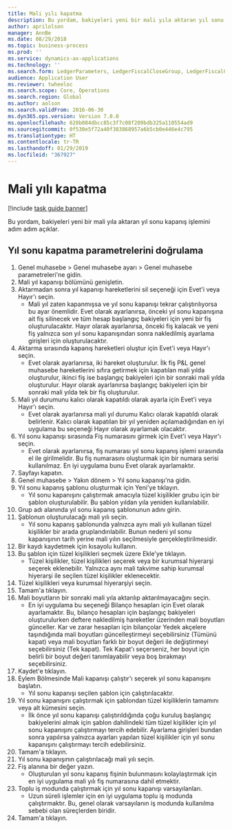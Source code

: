 ```yaml
---
title: Mali yılı kapatma
description: Bu yordam, bakiyeleri yeni bir mali yıla aktaran yıl sonu kapanış işlemini adım adım açıklar.
author: aprilolson
manager: AnnBe
ms.date: 08/29/2018
ms.topic: business-process
ms.prod: ''
ms.service: dynamics-ax-applications
ms.technology: ''
ms.search.form: LedgerParameters, LedgerFiscalCloseGroup, LedgerFiscalCloseAddLedger, SysLookupMultiSelectGrid, LedgerFiscalCloseRunGroup
audience: Application User
ms.reviewer: twheeloc
ms.search.scope: Core, Operations
ms.search.region: Global
ms.author: aolson
ms.search.validFrom: 2016-06-30
ms.dyn365.ops.version: Version 7.0.0
ms.openlocfilehash: 628b084dbcc85c3f7c08f209bdb325a110554ad9
ms.sourcegitcommit: 0f530e5f72a40f383868957a6b5cb0e446e4c795
ms.translationtype: HT
ms.contentlocale: tr-TR
ms.lasthandoff: 01/29/2019
ms.locfileid: "367927"
---
```

# <a name="close-the-fiscal-year"></a>Mali yılı kapatma

[!include [task guide banner](../../includes/task-guide-banner.md)]

Bu yordam, bakiyeleri yeni bir mali yıla aktaran yıl sonu kapanış işlemini adım adım açıklar.


## <a name="validate-year-end-close-parameters"></a>Yıl sonu kapatma parametrelerini doğrulama
1. Genel muhasebe > Genel muhasebe ayarı > Genel muhasebe parametreleri'ne gidin.
2. Mali yıl kapanışı bölümünü genişletin.
3. Aktarmadan sonra yıl kapanışı hareketlerini sil seçeneği için Evet'i veya Hayır'ı seçin.
    * Mali yıl zaten kapanmışsa ve yıl sonu kapanışı tekrar çalıştırılıyorsa bu ayar önemlidir. Evet olarak ayarlanırsa, önceki yıl sonu kapanışına ait fiş silinecek ve tüm hesap başlangıç bakiyeleri için yeni bir fiş oluşturulacaktır. Hayır olarak ayarlanırsa, önceki fiş kalacak ve yeni fiş yalnızca son yıl sonu kapanışından sonra nakledilmiş ayarlama girişleri için oluşturulacaktır.  
4. Aktarma sırasında kapanış hareketleri oluştur için Evet'i veya Hayır'ı seçin.
    * Evet olarak ayarlanırsa, iki hareket oluşturulur. İlk fiş P&L genel muhasebe hareketlerini sıfıra getirmek için kapatılan mali yılda oluşturulur, ikinci fiş ise başlangıç bakiyeleri için bir sonraki mali yılda oluşturulur. Hayır olarak ayarlanırsa başlangıç bakiyeleri için bir sonraki mali yılda tek bir fiş oluşturulur.  
5. Mali yıl durumunu kalıcı olarak kapatıldı olarak ayarla için Evet'i veya Hayır'ı seçin.
    * Evet olarak ayarlanırsa mali yıl durumu Kalıcı olarak kapatıldı olarak belirlenir.  Kalıcı olarak kapatılan bir yıl yeniden açılamadığından en iyi uygulama bu seçeneği Hayır olarak ayarlamak olacaktır.  
6. Yıl sonu kapanışı sırasında Fiş numarasını girmek için Evet'i veya Hayır'ı seçin.
    * Evet olarak ayarlanırsa, fiş numarası yıl sonu kapanış işlemi sırasında el ile girilmelidir. Bu fiş numarasını oluşturmak için bir numara serisi kullanılmaz. En iyi uygulama bunu Evet olarak ayarlamaktır.  
7. Sayfayı kapatın.
8. Genel muhasebe > Yakın dönem > Yıl sonu kapanışı'na gidin.
9. Yıl sonu kapanış şablonu oluşturmak için Yeni'ye tıklayın.
    * Yıl sonu kapanışını çalıştırmak amacıyla tüzel kişilikler grubu için bir şablon oluşturulabilir. Bu şablon yıldan yıla yeniden kullanılabilir.  
10. Grup adı alanında yıl sonu kapanış şablonunun adını girin.
11. Şablonun oluşturulacağı mali yılı seçin.
    * Yıl sonu kapanış şablonunda yalnızca aynı mali yılı kullanan tüzel kişilikler bir arada gruplandırılabilir. Bunun nedeni yıl sonu kapanışının tarih yerine mali yılın seçilmesiyle gerçekleştirilmesidir.  
12. Bir kaydı kaydetmek için kısayolu kullanın.
13. Bu şablon için tüzel kişilikleri seçmek üzere Ekle'ye tıklayın.
    * Tüzel kişilikler, tüzel kişilikleri seçerek veya bir kurumsal hiyerarşi seçerek eklenebilir.  Yalnızca aynı mali takvime sahip kurumsal hiyerarşi ile seçilen tüzel kişilikler eklenecektir.  
14. Tüzel kişilikleri veya kurumsal hiyerarşiyi seçin.
15. Tamam'a tıklayın.
16. Mali boyutların bir sonraki mali yıla aktarılıp aktarılmayacağını seçin.
    * En iyi uygulama bu seçeneği Bilanço hesapları için Evet olarak ayarlamaktır.  Bu, bilanço hesapları için başlangıç bakiyeleri oluşturulurken deftere nakledilmiş hareketler üzerinden mali boyutları günceller.  Kar ve zarar hesapları için bilançolar Yedek akçelere taşındığında mali boyutları güncelleştirmeyi seçebilirsiniz (Tümünü kapat) veya mali boyutları farklı bir boyut değeri ile değiştirmeyi seçebilirsiniz (Tek kapat). Tek Kapat'ı seçerseniz, her boyut için belirli bir boyut değeri tanımlayabilir veya boş bırakmayı seçebilirsiniz.  
17. Kaydet'e tıklayın.
18. Eylem Bölmesinde Mali kapanışı çalıştır'ı seçerek yıl sonu kapanışını başlatın.
    * Yıl sonu kapanışı seçilen şablon için çalıştırılacaktır.  
19. Yıl sonu kapanışını çalıştırmak için şablondan tüzel kişiliklerin tamamını veya alt kümesini seçin.
    * İlk önce yıl sonu kapanışı çalıştırıldığında çoğu kuruluş başlangıç bakiyelerini almak için şablon dahilindeki tüm tüzel kişilikler için yıl sonu kapanışını çalıştırmayı tercih edebilir. Ayarlama girişleri bundan sonra yapılırsa yalnızca ayarları yapılan tüzel kişilikler için yıl sonu kapanışını çalıştırmayı tercih edebilirsiniz.  
20. Tamam'a tıklayın.
21. Yıl sonu kapanışının çalıştırılacağı mali yılı seçin.
22. Fiş alanına bir değer yazın.
    * Oluşturulan yıl sonu kapanış fişinin bulunmasını kolaylaştırmak için en iyi uygulama mali yılı fiş numarasına dahil etmektir.  
23. Toplu iş modunda çalıştırmak için yıl sonu kapanışı varsayılanları.
    * Uzun süreli işlemler için en iyi uygulama toplu iş modunda çalıştırmaktır. Bu, genel olarak varsayılanın iş modunda kullanılma sebebi olan süreçlerden biridir.  
24. Tamam'a tıklayın.

